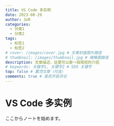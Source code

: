 ```yaml
---
title: VS Code 多实例
date: 2023-08-29
author: 3oR
categories:
  - 分类1
  - 分类2
tags:
  - 标签1
  - 标签2
# cover: /images/cover.jpg # 文章封面图片路径
# thumbnail: /images/thumbnail.jpg # 缩略图路径
description: 文章描述，这里可以是一段简短的介绍
# keywords: 关键字1, 关键字2 # SEO 关键字
top: false # 置顶文章（可选）
comments: true # 是否开启评论
---
```



# VS Code 多实例

ここからノートを始めます。


